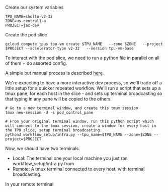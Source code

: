 Create our system variables

```
TPU_NAME=sholto-v2-32
ZONE=us-central1-a
PROJECT=jax-dev
```

Create the pod slice
```
gcloud compute tpus tpu-vm create $TPU_NAME   --zone $ZONE   --project $PROJECT --accelerator-type v2-32   --version tpu-vm-base
```

To interact with the pod slice, we need to run a python file in parallel on all of them + do assorted config. 

A simple but manual process is described [here](https://cloud.google.com/tpu/docs/jax-pods). 

We're expecting to have a more interactive dev process, so we'll trade off a little setup for a quicker repeated workflow. We'll run a script that sets up a tmux pane, for each host in the slice - and sets up terminal broadcasting so that typing in any pane will be copied to the others. 


```
# Go to a new terminal window, and create this tmux session
tmux new-session -d -s pod_control_pane

# From your original terminal window, run this python script which will connect to the tmux session, create a window for every host in the TPU slice, setup terminal broadcasting. 
python3 workflow_setup/infra.py --tpu_name=$TPU_NAME --zone=$ZONE --project=$PROJECT
```
 
Now, we should have two terminals. 
- Local: The terminal one your local machine you just ran workflow_setup/infra.py from
- Remote: A tmux terminal connected to every host, with terminal broadcasting.

In your remote terminal

